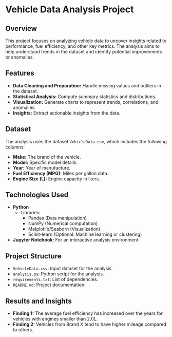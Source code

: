 # Vehicle Data Analysis Project

## Overview

This project focuses on analyzing vehicle data to uncover insights related to performance, fuel efficiency, and other key metrics. The analysis aims to help understand trends in the dataset and identify potential improvements or anomalies.

## Features

- **Data Cleaning and Preparation:** Handle missing values and outliers in the dataset.
- **Statistical Analysis:** Compute summary statistics and distributions.
- **Visualization:** Generate charts to represent trends, correlations, and anomalies.
- **Insights:** Extract actionable insights from the data.

## Dataset

The analysis uses the dataset `VehicleData.csv`, which includes the following columns:
- **Make:** The brand of the vehicle.
- **Model:** Specific model details.
- **Year:** Year of manufacture.
- **Fuel Efficiency (MPG):** Miles per gallon data.
- **Engine Size (L):** Engine capacity in liters.
  

## Technologies Used

- **Python**
  - Libraries:
    - Pandas (Data manipulation)
    - NumPy (Numerical computation)
    - Matplotlib/Seaborn (Visualization)
    - Scikit-learn (Optional: Machine learning or clustering)
- **Jupyter Notebook:** For an interactive analysis environment.

## Project Structure

- `VehicleData.csv`: Input dataset for the analysis.
- `analysis.py`: Python script for the analysis.
- `requirements.txt`: List of dependencies.
- `README.md`: Project documentation.

## Results and Insights

- **Finding 1:** The average fuel efficiency has increased over the years for vehicles with engines smaller than 2.0L.
- **Finding 2:** Vehicles from Brand X tend to have higher mileage compared to others.
